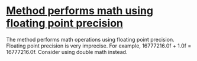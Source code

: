 # [Method performs math using floating point precision](https://spotbugs.readthedocs.io/en/latest/bugDescriptions.html#FL_MATH_USING_FLOAT_PRECISION)

   The method performs math operations using floating point precision.
   Floating point precision is very imprecise. For example,
   16777216.0f + 1.0f = 16777216.0f. Consider using double math instead.